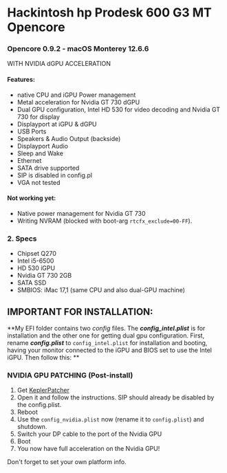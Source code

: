 # Hackintosh hp Prodesk 600 G3 MT Opencore

### Opencore 0.9.2 - macOS Monterey 12.6.6
WITH NVIDIA dGPU ACCELERATION

#### Features:

- native CPU and iGPU Power management
- Metal acceleration for Nvidia GT 730 dGPU
- Dual GPU configuration, Intel HD 530 for video decoding and Nvidia GT 730 for display
- Displayport at iGPU & dGPU
- USB Ports
- Speakers & Audio Output (backside)
- Displayport Audio
- Sleep and Wake
- Ethernet
- SATA drive supported
- SIP is disabled in config.pl
- VGA not tested

#### Not working yet:

- Native power management for Nvidia GT 730
- Writing NVRAM (blocked with boot-arg `rtcfx_exclude=00-FF`). 


### 2. Specs

* Chipset Q270
* Intel i5-6500
* HD 530 iGPU
* Nvidia GT 730 2GB
* SATA SSD
* SMBIOS: iMac 17,1 (same CPU and also dual-GPU machine) 



## IMPORTANT FOR INSTALLATION:


**My EFI folder contains two *config* files. The ***config_intel.plist*** is for installation and the other one for getting dual gpu configuration.
First, rename ***config.plist*** to `config_intel.plist` for installation and booting, having your monitor connected to the iGPU and BIOS set to use the Intel iGPU.
Then follow this: **

###  NVIDIA GPU PATCHING (Post-install)
1. Get [KeplerPatcher](https://github.com/chris1111/Geforce-Kepler-patcher/releases/tag/V7)	
2. Open it and follow the instructions. SIP should already be disabled by the config.plist.
3. Reboot
4. Use the `config_nvidia.plist` now (rename it to `config.plist`) and shutdown.
5. Switch your DP cable to the port of the Nvidia GPU
6. Boot
7. You now have full acceleration on the Nvidia GPU!

Don't forget to set your own platform info.




